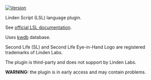 [![Version](https://img.shields.io/jetbrains/plugin/v/21002)](https://plugins.jetbrains.com/plugin/21002-linden-script-lsl)

Linden Script (LSL) language plugin.

See [official LSL documentation](https://wiki.secondlife.com/wiki/LSL_Portal).

Uses [kwdb](https://github.com/Sei-Lisa/kwdb) database.

Second Life (SL) and Second Life Eye-in-Hand Logo are registered trademarks of Linden Labs.

The plugin is third-party and does not support by Linden Labs.

**WARNING:** the plugin is in early access and may contain problems.